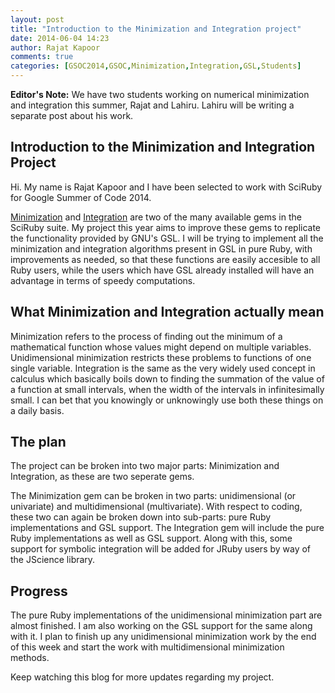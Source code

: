 ```yaml
---
layout: post
title: "Introduction to the Minimization and Integration project"
date: 2014-06-04 14:23
author: Rajat Kapoor
comments: true
categories: [GSOC2014,GSOC,Minimization,Integration,GSL,Students]
---
```


<p class="note"><strong>Editor's Note:</strong> We have two students
working on numerical minimization and integration this summer, Rajat and
Lahiru. Lahiru will be writing a separate post about his work.</p>

Introduction to the Minimization and Integration Project
-------------------------------------------------------- 
Hi. My name is Rajat Kapoor and I have been selected to work with
SciRuby for Google Summer of Code 2014.

[Minimization](https://github.com/SciRuby/minimization) and
[Integration](https://github.com/SciRuby/integration) are two of the
many available gems in the SciRuby suite. My project this year aims to
improve these gems to replicate the functionality provided by GNU's
GSL. I will be trying to implement all the minimization and
integration algorithms present in GSL in pure Ruby, with improvements
as needed, so that these functions are easily accesible to all Ruby
users, while the users which have GSL already installed will have an
advantage in terms of speedy computations.

What Minimization and Integration actually mean
----------------------------------------------- 

Minimization refers to the process of finding out the minimum of a
mathematical function whose values might depend on multiple
variables. Unidimensional minimization restricts these problems to
functions of one single variable. Integration is the same as the very
widely used concept in calculus which basically boils down to finding
the summation of the value of a function at small intervals, when the
width of the intervals in infinitesimally small. I can bet that you
knowingly or unknowingly use both these things on a daily basis.

The plan
--------
The project can be broken into two major parts: Minimization and
Integration, as these are two seperate gems.

The Minimization gem can be broken in two parts: unidimensional (or
univariate) and multidimensional (multivariate). With respect to
coding, these two can again be broken down into sub-parts: pure Ruby
implementations and GSL support. The Integration gem will include
the pure Ruby implementations as well as GSL support. Along with this,
some support for symbolic integration will be added for JRuby
users by way of the JScience library.

Progress
--------
The pure Ruby implementations of the unidimensional minimization part
are almost finished. I am also working on the GSL support for the same
along with it. I plan to finish up any unidimensional minimization
work by the end of this week and start the work with multidimensional
minimization methods.

Keep watching this blog for more updates regarding my project.
